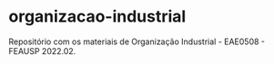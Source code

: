 # organizacao-industrial
Repositório com os materiais de Organização Industrial - EAE0508 - FEAUSP 2022.02.
